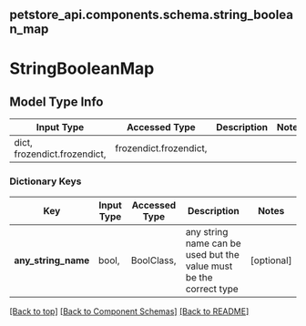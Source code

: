 <a name="top"></a>
## petstore_api.components.schema.string_boolean_map
# StringBooleanMap

## Model Type Info
Input Type | Accessed Type | Description | Notes
------------ | ------------- | ------------- | -------------
dict, frozendict.frozendict,  | frozendict.frozendict,  |  |

### Dictionary Keys
Key | Input Type | Accessed Type | Description | Notes
------------ | ------------- | ------------- | ------------- | -------------
**any_string_name** | bool,  | BoolClass,  | any string name can be used but the value must be the correct type | [optional]

[[Back to top]](#top) [[Back to Component Schemas]](../../../README.md#Component-Schemas) [[Back to README]](../../../README.md)